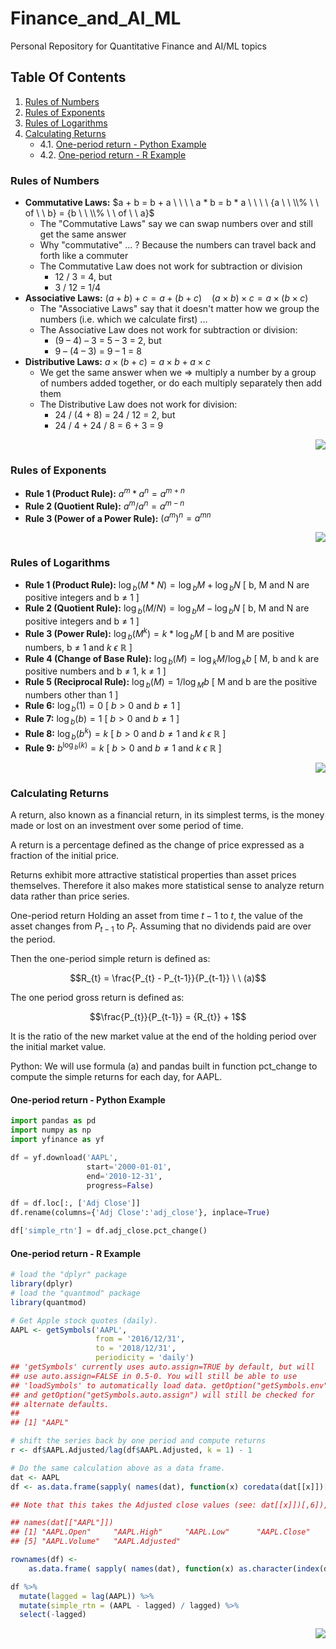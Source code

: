 # Finance_and_AI_ML
Personal Repository for Quantitative Finance and AI/ML topics

## Table Of Contents <a name="top"></a>

1. [Rules of Numbers](#rules-of-numbers)  
2. [Rules of Exponents](#rules-of-exponents)
3. [Rules of Logarithms](#rules-of-logarithms)
4. [Calculating Returns](#calculating-returns)
    - 4.1. [One-period return - Python Example](#one-period-return---python-example)
    - 4.2. [One-period return - R Example](#one-period-return---r-example)
 
### Rules of Numbers

* **Commutative Laws:** $a + b  =  b + a \ \ \ \ a * b  =  b * a \ \ \ \ {a \ \ \\% \ \ of \ \ b}  =  {b \ \ \\% \ \ of \ \ a}$
  * The "Commutative Laws" say we can swap numbers over and still get the same answer
  * Why "commutative" ... ? Because the numbers can travel back and forth like a commuter
  * The Commutative Law does not work for subtraction or division
    * 12 / 3 = 4, but
    * 3 / 12 = 1/4
* **Associative Laws:** $(a + b) + c  =  a + (b + c) \ \ \ \ (a × b) × c  =  a × (b × c)$
  * The "Associative Laws" say that it doesn't matter how we group the numbers (i.e. which we calculate first) ...
  * The Associative Law does not work for subtraction or division:
    * (9 – 4) – 3 = 5 – 3 = 2, but
    * 9 – (4 – 3) = 9 – 1 = 8  
* **Distributive Laws:** $a × (b + c)  =  a × b  +  a × c$
  * We get the same answer when we => multiply a number by a group of numbers added together, or do each multiply separately then add them
  * The Distributive Law does not work for division:
    * 24 / (4 + 8) = 24 / 12 = 2, but
    * 24 / 4 + 24 / 8 = 6 + 3 = 9 

<div align="right"><a href="#top" target="_blacnk"><img src="https://img.shields.io/badge/Back To Top-orange?style=for-the-badge&logo=expo&logoColor=white" /></a></div>

### Rules of Exponents

* **Rule 1 (Product Rule):** $a^m*a^n = a^{m+n}$
* **Rule 2 (Quotient Rule):** $a^m/a^n = a^{m-n}$
* **Rule 3 (Power of a Power Rule):** $(a^m)^n = a^{mn}$

<div align="right"><a href="#top" target="_blacnk"><img src="https://img.shields.io/badge/Back To Top-orange?style=for-the-badge&logo=expo&logoColor=white" /></a></div>

### Rules of Logarithms

* **Rule 1 (Product Rule):** $\log{_b}(M*N) = \log{_b}M + \log{_b}N$ [ b, M and N are positive integers and b ≠ 1 ]
* **Rule 2 (Quotient Rule):** $\log{_b}(M/N) = \log{_b}M - \log{_b}N$ [ b, M and N are positive integers and b ≠ 1 ]
* **Rule 3 (Power Rule):** $\log{_b}(M^k) = k*\log{_b}M$ [ b and M are positive numbers, b ≠ 1 and $k \ \epsilon \ \mathbb{R}$ ]
* **Rule 4 (Change of Base Rule):** $\log{_b}(M) = \log{_k}M / \log{_k}b$ [ M, b and k are positive numbers and b ≠ 1, k ≠ 1 ]
* **Rule 5 (Reciprocal Rule):** $\log{_b}(M) = 1 / \log{_M}b$ [ M and b are the positive numbers other than 1 ]
* **Rule 6:** $\log{_b}(1) = 0$ [ $b \gt 0$ and $b \neq 1$ ]
* **Rule 7:** $\log{_b}(b) = 1$ [ $b \gt 0$ and $b \neq 1$ ]
* **Rule 8:** $\log{_b}(b^k) = k$ [ $b \gt 0$ and $b \neq 1$ and $k \ \epsilon \ \mathbb{R}$ ]
* **Rule 9:** $b^{\log{_b}(k)} = k$ [ $b \gt 0$ and $b \neq 1$ and $k \ \epsilon \ \mathbb{R}$ ]

<div align="right"><a href="#top" target="_blacnk"><img src="https://img.shields.io/badge/Back To Top-orange?style=for-the-badge&logo=expo&logoColor=white" /></a></div>

### Calculating Returns

A return, also known as a financial return, in its simplest terms, is the money made or lost on an investment over some period of time.

A return is a percentage defined as the change of price expressed as a fraction of the initial price.

Returns exhibit more attractive statistical properties than asset prices themselves. Therefore it also makes more statistical sense to analyze return data rather than price series.

One-period return
Holding an asset from time $t − 1$ to $t$, the value of the asset changes from  $P{_{t−1}}$
  to  $P{_t}$. Assuming that no dividends paid are over the period.

Then the one-period simple return is defined as:

$$R_{t} = \frac{P_{t} - P_{t-1}}{P_{t-1}} \ \ (a)$$

The one period gross return is defined as:

$$\frac{P_{t}}{P_{t-1}} = {R_{t}} + 1$$
 
It is the ratio of the new market value at the end of the holding period over the initial market value.

Python: We will use formula (a) and pandas built in function pct_change to compute the simple returns for each day, for AAPL.

#### One-period return - Python Example

```python
import pandas as pd 
import numpy as np
import yfinance as yf

df = yf.download('AAPL', 
                 start='2000-01-01', 
                 end='2010-12-31',
                 progress=False)

df = df.loc[:, ['Adj Close']]
df.rename(columns={'Adj Close':'adj_close'}, inplace=True)

df['simple_rtn'] = df.adj_close.pct_change()
```

#### One-period return - R Example

```R
# load the "dplyr" package
library(dplyr)
# load the "quantmod" package
library(quantmod)

# Get Apple stock quotes (daily).
AAPL <- getSymbols('AAPL',
                   from = '2016/12/31',
                   to = '2018/12/31',
                   periodicity = 'daily')
## 'getSymbols' currently uses auto.assign=TRUE by default, but will
## use auto.assign=FALSE in 0.5-0. You will still be able to use
## 'loadSymbols' to automatically load data. getOption("getSymbols.env")
## and getOption("getSymbols.auto.assign") will still be checked for
## alternate defaults.
## 
## [1] "AAPL"

# shift the series back by one period and compute returns
r <- df$AAPL.Adjusted/lag(df$AAPL.Adjusted, k = 1) - 1

# Do the same calculation above as a data frame.
dat <- AAPL
df <- as.data.frame(sapply( names(dat), function(x) coredata(dat[[x]])[,6] ))

## Note that this takes the Adjusted close values (see: dat[[x]])[,6]), the Objects have more, e.g.:

## names(dat[["AAPL"]])
## [1] "AAPL.Open"     "AAPL.High"     "AAPL.Low"      "AAPL.Close"
## [5] "AAPL.Volume"   "AAPL.Adjusted"

rownames(df) <-
    as.data.frame( sapply( names(dat), function(x) as.character(index(dat[[x]])) ) )[,1]

df %>% 
  mutate(lagged = lag(AAPL)) %>% 
  mutate(simple_rtn = (AAPL - lagged) / lagged) %>% 
  select(-lagged)
```

<div align="right"><a href="#top" target="_blacnk"><img src="https://img.shields.io/badge/Back To Top-orange?style=for-the-badge&logo=expo&logoColor=white" /></a></div>
